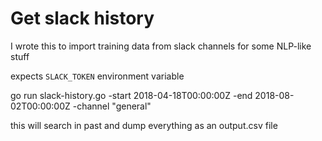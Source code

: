 # Get slack history

I wrote this to import training data from slack channels for some NLP-like stuff

expects `SLACK_TOKEN` environment variable

go run slack-history.go -start 2018-04-18T00:00:00Z -end 2018-08-02T00:00:00Z -channel "general"

this will search in past and dump everything as an output.csv file
